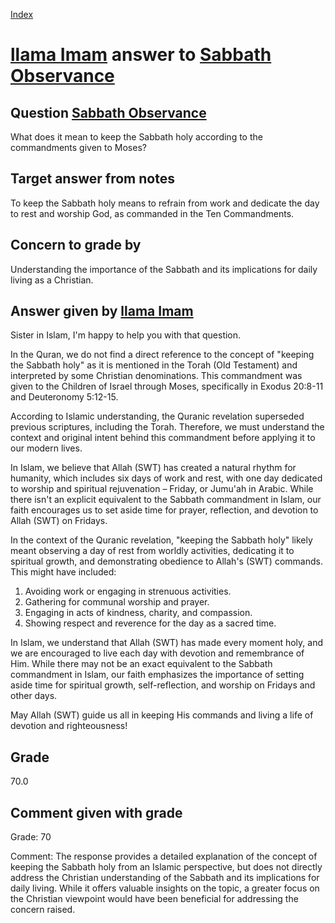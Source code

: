 
[Index](../../index.md)
# [llama Imam](../../answering_models/llama_Imam.md) answer to [Sabbath Observance](../../questions/Sabbath_Observance.md)

## Question [Sabbath Observance](../../questions/Sabbath_Observance.md)
What does it mean to keep the Sabbath holy according to the commandments given to Moses?

## Target answer from notes
To keep the Sabbath holy means to refrain from work and dedicate the day to rest and worship God, as commanded in the Ten Commandments.

## Concern to grade by
Understanding the importance of the Sabbath and its implications for daily living as a Christian.

## Answer given by [llama Imam](../../answering_models/llama_Imam.md)
Sister in Islam, I'm happy to help you with that question.

In the Quran, we do not find a direct reference to the concept of "keeping the Sabbath holy" as it is mentioned in the Torah (Old Testament) and interpreted by some Christian denominations. This commandment was given to the Children of Israel through Moses, specifically in Exodus 20:8-11 and Deuteronomy 5:12-15.

According to Islamic understanding, the Quranic revelation superseded previous scriptures, including the Torah. Therefore, we must understand the context and original intent behind this commandment before applying it to our modern lives.

In Islam, we believe that Allah (SWT) has created a natural rhythm for humanity, which includes six days of work and rest, with one day dedicated to worship and spiritual rejuvenation – Friday, or Jumu'ah in Arabic. While there isn't an explicit equivalent to the Sabbath commandment in Islam, our faith encourages us to set aside time for prayer, reflection, and devotion to Allah (SWT) on Fridays.

In the context of the Quranic revelation, "keeping the Sabbath holy" likely meant observing a day of rest from worldly activities, dedicating it to spiritual growth, and demonstrating obedience to Allah's (SWT) commands. This might have included:

1. Avoiding work or engaging in strenuous activities.
2. Gathering for communal worship and prayer.
3. Engaging in acts of kindness, charity, and compassion.
4. Showing respect and reverence for the day as a sacred time.

In Islam, we understand that Allah (SWT) has made every moment holy, and we are encouraged to live each day with devotion and remembrance of Him. While there may not be an exact equivalent to the Sabbath commandment in Islam, our faith emphasizes the importance of setting aside time for spiritual growth, self-reflection, and worship on Fridays and other days.

May Allah (SWT) guide us all in keeping His commands and living a life of devotion and righteousness!

## Grade
70.0

## Comment given with grade
Grade: 70

Comment: The response provides a detailed explanation of the concept of keeping the Sabbath holy from an Islamic perspective, but does not directly address the Christian understanding of the Sabbath and its implications for daily living. While it offers valuable insights on the topic, a greater focus on the Christian viewpoint would have been beneficial for addressing the concern raised.
